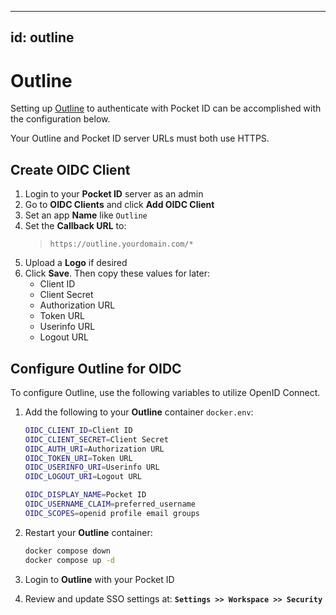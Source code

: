 
---
id: outline
---

# Outline

Setting up [Outline](https://docs.getoutline.com/s/hosting/doc/oidc-8CPBm6uC0I) to authenticate with Pocket ID can be accomplished with the configuration below.

Your Outline and Pocket ID server URLs must both use HTTPS.

## Create OIDC  Client

1. Login to your **Pocket ID** server as an admin
1. Go to **OIDC Clients** and click **Add OIDC Client**
1. Set an app **Name** like `Outline`
1. Set the **Callback URL** to:
    >`https://outline.yourdomain.com/*`
1. Upload a **Logo** if desired
1. Click **Save**. Then copy these values for later:
    - Client ID
    - Client Secret
    - Authorization URL
    - Token URL
    - Userinfo URL
    - Logout URL

## Configure Outline for OIDC

To configure Outline, use the following variables to utilize OpenID Connect.

1. Add the following to your **Outline** container `docker.env`:

    ```bash
    OIDC_CLIENT_ID=Client ID
    OIDC_CLIENT_SECRET=Client Secret
    OIDC_AUTH_URI=Authorization URL
    OIDC_TOKEN_URI=Token URL
    OIDC_USERINFO_URI=Userinfo URL
    OIDC_LOGOUT_URI=Logout URL

    OIDC_DISPLAY_NAME=Pocket ID
    OIDC_USERNAME_CLAIM=preferred_username
    OIDC_SCOPES=openid profile email groups
    ```

1. Restart your **Outline** container:

    ````bash
    docker compose down 
    docker compose up -d 
    ````

1. Login to **Outline** with your Pocket ID
1. Review and update SSO settings at:
    **`Settings >> Workspace >> Security`**
